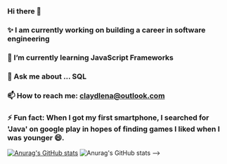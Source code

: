 ### Hi there 👋
### ✨ I am currently working on building a career in software engineering 
### 🌱 I’m currently learning JavaScript Frameworks
### 💬 Ask me about ... SQL
### 📫 How to reach me: claydlena@outlook.com
### ⚡ Fun fact: When I got my first smartphone, I searched for 'Java' on google play in hopes of finding games I liked when I was younger 😄.

[![Anurag's GitHub stats](https://github-readme-stats.vercel.app/api?username=Claiden)](https://github.com/anuraghazra/github-readme-stats)
![Anurag's GitHub stats](https://github-readme-stats.vercel.app/api?username=Claiden&show_icons=true)
-->

<!--
**Claiden/claiden** is a ✨ _special_ ✨ repository because its `README.md` (this file) appears on your GitHub profile.

Here are some ideas to get you started:

- ✨ I am currently working on building a career in software engineering 
- 🌱 I’m currently learning JavaScript Frameworks
- 💬 Ask me about ... SQL
- 📫 How to reach me: claydlena@outlook.com
- ⚡ Fun fact: When I got my first smartphone, I searched for 'Java' on google play in hopes of finding games I liked when I was younger 😄.
-->
